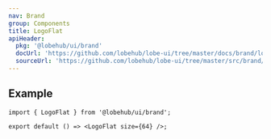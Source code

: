 ```yaml
---
nav: Brand
group: Components
title: LogoFlat
apiHeader:
  pkg: '@lobehub/ui/brand'
  docUrl: 'https://github.com/lobehub/lobe-ui/tree/master/docs/brand/logo-flat.md'
  sourceUrl: 'https://github.com/lobehub/lobe-ui/tree/master/src/brand/components/LogoFlat.tsx'
---
```


## Example

```tsx
import { LogoFlat } from '@lobehub/ui/brand';

export default () => <LogoFlat size={64} />;
```
